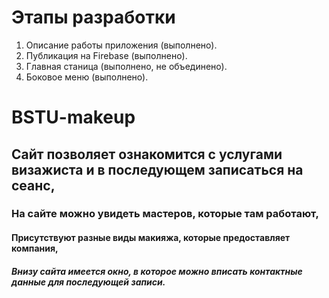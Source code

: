 # Этапы разработки

1. Описание работы приложения (выполнено).
2. Публикация на Firebase (выполнено).
3. Главная станица (выполнено, не объединено).
4. Боковое меню (выполнено).

# BSTU-makeup
## Сайт позволяет ознакомится с услугами визажиста и в последующем записаться на сеанс,
### На сайте можно увидеть мастеров, которые там работают,
#### Присутствуют разные виды макияжа, которые предоставляет компания,
##### Внизу сайта имеется окно, в которое можно вписать контактные данные для последующей записи.
